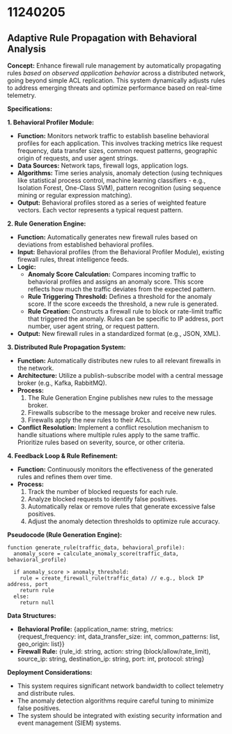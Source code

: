 # 11240205

## Adaptive Rule Propagation with Behavioral Analysis

**Concept:** Enhance firewall rule management by automatically propagating rules *based on observed application behavior* across a distributed network, going beyond simple ACL replication. This system dynamically adjusts rules to address emerging threats and optimize performance based on real-time telemetry.

**Specifications:**

**1. Behavioral Profiler Module:**

*   **Function:** Monitors network traffic to establish baseline behavioral profiles for each application. This involves tracking metrics like request frequency, data transfer sizes, common request patterns, geographic origin of requests, and user agent strings.
*   **Data Sources:** Network taps, firewall logs, application logs.
*   **Algorithms:** Time series analysis, anomaly detection (using techniques like statistical process control, machine learning classifiers - e.g., Isolation Forest, One-Class SVM), pattern recognition (using sequence mining or regular expression matching).
*   **Output:**  Behavioral profiles stored as a series of weighted feature vectors.  Each vector represents a typical request pattern.

**2. Rule Generation Engine:**

*   **Function:** Automatically generates new firewall rules based on deviations from established behavioral profiles.
*   **Input:** Behavioral profiles (from the Behavioral Profiler Module), existing firewall rules, threat intelligence feeds.
*   **Logic:**
    *   **Anomaly Score Calculation:**  Compares incoming traffic to behavioral profiles and assigns an anomaly score. This score reflects how much the traffic deviates from the expected pattern.
    *   **Rule Triggering Threshold:**  Defines a threshold for the anomaly score.  If the score exceeds the threshold, a new rule is generated.
    *   **Rule Creation:**  Constructs a firewall rule to block or rate-limit traffic that triggered the anomaly.  Rules can be specific to IP address, port number, user agent string, or request pattern.
*   **Output:** New firewall rules in a standardized format (e.g., JSON, XML).

**3. Distributed Rule Propagation System:**

*   **Function:**  Automatically distributes new rules to all relevant firewalls in the network.
*   **Architecture:**  Utilize a publish-subscribe model with a central message broker (e.g., Kafka, RabbitMQ).
*   **Process:**
    1.  The Rule Generation Engine publishes new rules to the message broker.
    2.  Firewalls subscribe to the message broker and receive new rules.
    3.  Firewalls apply the new rules to their ACLs.
*   **Conflict Resolution:** Implement a conflict resolution mechanism to handle situations where multiple rules apply to the same traffic.  Prioritize rules based on severity, source, or other criteria.

**4. Feedback Loop & Rule Refinement:**

*   **Function:**  Continuously monitors the effectiveness of the generated rules and refines them over time.
*   **Process:**
    1.  Track the number of blocked requests for each rule.
    2.  Analyze blocked requests to identify false positives.
    3.  Automatically relax or remove rules that generate excessive false positives.
    4.  Adjust the anomaly detection thresholds to optimize rule accuracy.

**Pseudocode (Rule Generation Engine):**

```
function generate_rule(traffic_data, behavioral_profile):
  anomaly_score = calculate_anomaly_score(traffic_data, behavioral_profile)

  if anomaly_score > anomaly_threshold:
    rule = create_firewall_rule(traffic_data) // e.g., block IP address, port
    return rule
  else:
    return null
```

**Data Structures:**

*   **Behavioral Profile:** {application_name: string, metrics: {request_frequency: int, data_transfer_size: int, common_patterns: list, geo_origin: list}}
*   **Firewall Rule:** {rule_id: string, action: string (block/allow/rate_limit), source_ip: string, destination_ip: string, port: int, protocol: string}

**Deployment Considerations:**

*   This system requires significant network bandwidth to collect telemetry and distribute rules.
*   The anomaly detection algorithms require careful tuning to minimize false positives.
*   The system should be integrated with existing security information and event management (SIEM) systems.